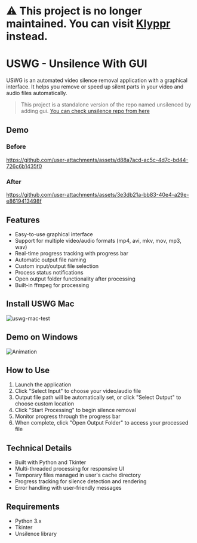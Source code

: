 # ⚠️ This project is no longer maintained. You can visit [Klyppr](https://github.com/muzafferkadir/klyppr-desktop) instead.

# USWG - Unsilence With GUI
USWG is an automated video silence removal application with a graphical interface. It helps you remove or speed up silent parts in your video and audio files automatically.

> This project is a standalone version of the repo named unsilenced by adding gui. [You can check unsilence repo from here](https://github.com/lagmoellertim/unsilence)


## Demo

### Before 
https://github.com/user-attachments/assets/d88a7acd-ac5c-4d7c-bd44-726c6b1435f0

### After
https://github.com/user-attachments/assets/3e3db21a-bb83-40e4-a29e-e8619413498f



## Features
- Easy-to-use graphical interface
- Support for multiple video/audio formats (mp4, avi, mkv, mov, mp3, wav)
- Real-time progress tracking with progress bar
- Automatic output file naming
- Custom input/output file selection
- Process status notifications
- Open output folder functionality after processing
- Built-in ffmpeg for processing

## Install USWG Mac
![uswg-mac-test](https://github.com/user-attachments/assets/ffd15f50-584e-4533-8908-4aad65db70ad)

## Demo on Windows
![Animation](https://github.com/user-attachments/assets/65df78c5-bc75-4e0b-98c2-547c863bc83b)

## How to Use
1. Launch the application
2. Click "Select Input" to choose your video/audio file
3. Output file path will be automatically set, or click "Select Output" to choose custom location
4. Click "Start Processing" to begin silence removal
5. Monitor progress through the progress bar
6. When complete, click "Open Output Folder" to access your processed file

## Technical Details
- Built with Python and Tkinter
- Multi-threaded processing for responsive UI
- Temporary files managed in user's cache directory
- Progress tracking for silence detection and rendering
- Error handling with user-friendly messages

## Requirements
- Python 3.x
- Tkinter
- Unsilence library
